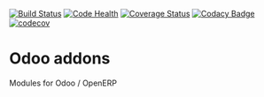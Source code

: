[![Build Status](https://travis-ci.org/avanzosc/odoo-addons.svg?branch=12.0)](https://travis-ci.org/avanzosc/odoo-addons)
[![Code Health](https://landscape.io/github/avanzosc/odoo-addons/12.0/landscape.svg?style=flat)](https://landscape.io/github/avanzosc/odoo-addons/12.0)
[![Coverage Status](https://coveralls.io/repos/avanzosc/odoo-addons/badge.svg?branch=12.0)](https://coveralls.io/r/avanzosc/odoo-addons?branch=12.0)
[![Codacy Badge](https://www.codacy.com/project/badge/5c3b8125c017437f9f208bdd6f984915)](https://www.codacy.com/public/oihanecruce/odoo-addons)
[![codecov](https://codecov.io/gh/avanzosc/odoo-addons/branch/12.0/graph/badge.svg)](https://codecov.io/gh/avanzosc/odoo-addons)

Odoo addons
===========

Modules for Odoo / OpenERP
